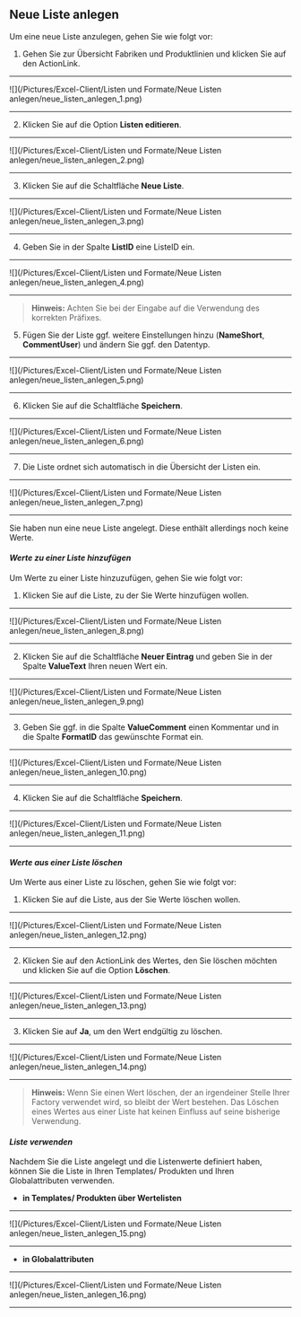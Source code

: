 ## Neue Liste anlegen  

Um eine neue Liste anzulegen, gehen Sie wie folgt vor:  

1) Gehen Sie zur Übersicht Fabriken und Produktlinien und klicken Sie auf den ActionLink.  

---
![](/Pictures/Excel-Client/Listen und Formate/Neue Listen anlegen/neue_listen_anlegen_1.png)

---

2) Klicken Sie auf die Option **Listen editieren**.  

---
![](/Pictures/Excel-Client/Listen und Formate/Neue Listen anlegen/neue_listen_anlegen_2.png)

---

3) Klicken Sie auf die Schaltfläche **Neue Liste**.  

---
![](/Pictures/Excel-Client/Listen und Formate/Neue Listen anlegen/neue_listen_anlegen_3.png) 

---
 

4) Geben Sie in der Spalte **ListID** eine ListeID ein.  

---
![](/Pictures/Excel-Client/Listen und Formate/Neue Listen anlegen/neue_listen_anlegen_4.png) 

---
  

> **Hinweis:** Achten Sie bei der Eingabe auf die Verwendung des korrekten Präfixes.  

5) Fügen Sie der Liste ggf. weitere Einstellungen hinzu (**NameShort**, **CommentUser**) und ändern Sie ggf. den Datentyp.  

 ---
![](/Pictures/Excel-Client/Listen und Formate/Neue Listen anlegen/neue_listen_anlegen_5.png) 

---

6) Klicken Sie auf die Schaltfläche **Speichern**.  

---
![](/Pictures/Excel-Client/Listen und Formate/Neue Listen anlegen/neue_listen_anlegen_6.png) 

---


7) Die Liste ordnet sich automatisch in die Übersicht der Listen ein.  
  
---
![](/Pictures/Excel-Client/Listen und Formate/Neue Listen anlegen/neue_listen_anlegen_7.png) 

---

Sie haben nun eine neue Liste angelegt. Diese enthält allerdings noch keine Werte.  


#### *Werte zu einer Liste hinzufügen*   

Um Werte zu einer Liste hinzuzufügen, gehen Sie wie folgt vor:  

1) Klicken Sie auf die Liste, zu der Sie Werte hinzufügen wollen.  

---
![](/Pictures/Excel-Client/Listen und Formate/Neue Listen anlegen/neue_listen_anlegen_8.png) 

---

2) Klicken Sie auf die Schaltfläche **Neuer Eintrag** und geben Sie in der Spalte **ValueText** Ihren neuen Wert ein.  

---
![](/Pictures/Excel-Client/Listen und Formate/Neue Listen anlegen/neue_listen_anlegen_9.png) 

---

3) Geben Sie ggf. in die Spalte **ValueComment** einen Kommentar und in die Spalte **FormatID** das gewünschte Format ein.  

---
![](/Pictures/Excel-Client/Listen und Formate/Neue Listen anlegen/neue_listen_anlegen_10.png) 

---

4) Klicken Sie auf die Schaltfläche **Speichern**.  

---
![](/Pictures/Excel-Client/Listen und Formate/Neue Listen anlegen/neue_listen_anlegen_11.png) 

---

#### *Werte aus einer Liste löschen*   

Um Werte aus einer Liste zu löschen, gehen Sie wie folgt vor:  

1) Klicken Sie auf die Liste, aus der Sie Werte löschen wollen.  

---
![](/Pictures/Excel-Client/Listen und Formate/Neue Listen anlegen/neue_listen_anlegen_12.png) 

---

2) Klicken Sie auf den ActionLink des Wertes, den Sie löschen möchten und klicken Sie auf die Option **Löschen**.  

---
![](/Pictures/Excel-Client/Listen und Formate/Neue Listen anlegen/neue_listen_anlegen_13.png) 

---

3) Klicken Sie auf **Ja**, um den Wert endgültig zu löschen.  

---
![](/Pictures/Excel-Client/Listen und Formate/Neue Listen anlegen/neue_listen_anlegen_14.png) 

---

> **Hinweis:** Wenn Sie einen Wert löschen, der an irgendeiner Stelle Ihrer Factory verwendet wird, so bleibt der Wert bestehen. Das Löschen eines Wertes aus einer Liste hat keinen Einfluss auf seine bisherige Verwendung.  

#### *Liste verwenden*

Nachdem Sie die Liste angelegt und die Listenwerte definiert haben, können Sie die Liste in Ihren Templates/ Produkten und Ihren Globalattributen verwenden.

* **in Templates/ Produkten über Wertelisten**

---
![](/Pictures/Excel-Client/Listen und Formate/Neue Listen anlegen/neue_listen_anlegen_15.png)

---

* **in Globalattributen**

---
![](/Pictures/Excel-Client/Listen und Formate/Neue Listen anlegen/neue_listen_anlegen_16.png)

---